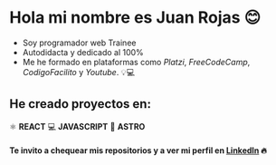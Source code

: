 # Hola mi nombre es Juan Rojas 😊

* Soy programador web Trainee
* Autodidacta y dedicado al 100% 
* Me he formado en plataformas como  *Platzi*, *FreeCodeCamp*, *CodigoFacilito* y *Youtube*. 💡💻

## He creado proyectos en:

⚛️ **REACT**
💻 **JAVASCRIPT**
🌌 **ASTRO**

#### Te invito a chequear mis repositorios y a ver mi perfil en [LinkedIn](https://www.linkedin.com/in/criptamas) 🔥
